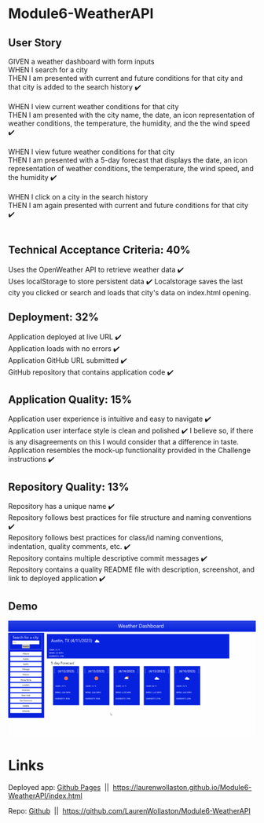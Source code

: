 # Module6-WeatherAPI

## User Story
GIVEN a weather dashboard with form inputs <br>
WHEN I search for a city<br>
THEN I am presented with current and future conditions for that city and that city is added to the search history ✔️ <br><br>
WHEN I view current weather conditions for that city <br>
THEN I am presented with the city name, the date, an icon representation of weather conditions, the temperature, the humidity, and the the wind speed ✔️<br><br>
WHEN I view future weather conditions for that city<br>
THEN I am presented with a 5-day forecast that displays the date, an icon representation of weather conditions, the temperature, the wind speed, and the humidity ✔️<br><br>
WHEN I click on a city in the search history<br>
THEN I am again presented with current and future conditions for that city ✔️<br><br>

## Technical Acceptance Criteria: 40%
Uses the OpenWeather API to retrieve weather data ✔️<br>
Uses localStorage to store persistent data ✔️ Localstorage saves the last city you clicked or search and loads that city's data on index.html opening.<br>

## Deployment: 32%
Application deployed at live URL ✔️<br>
Application loads with no errors ✔️<br>
Application GitHub URL submitted ✔️<br>
GitHub repository that contains application code ✔️<br>

## Application Quality: 15%
Application user experience is intuitive and easy to navigate ✔️<br>
Application user interface style is clean and polished ✔️ I believe so, if there is any disagreements on this I would consider that a difference in taste.<br>
Application resembles the mock-up functionality provided in the Challenge instructions ✔️<br>

## Repository Quality: 13%
Repository has a unique name ✔️<br>
Repository follows best practices for file structure and naming conventions ✔️<br>
Repository follows best practices for class/id naming conventions, indentation, quality comments, etc. ✔️<br>
Repository contains multiple descriptive commit messages ✔️<br>
Repository contains a quality README file with description, screenshot, and link to deployed application ✔️<br>

## Demo
![Demo Gif](./demo.gif)

# Links
Deployed app: [Github Pages](https://laurenwollaston.github.io/Module6-WeatherAPI/index.html)  ||  https://laurenwollaston.github.io/Module6-WeatherAPI/index.html<br>

Repo: [Github](https://github.com/LaurenWollaston/Module6-WeatherAPI)  ||  https://github.com/LaurenWollaston/Module6-WeatherAPI

